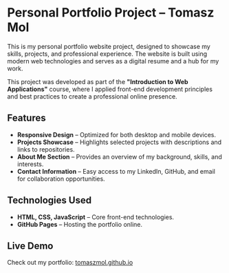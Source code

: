 # Personal Portfolio Project – Tomasz Mol  

This is my personal portfolio website project, designed to showcase my skills, projects, and professional experience. The website is built using modern web technologies and serves as a digital resume and a hub for my work.  

This project was developed as part of the **"Introduction to Web Applications"** course, where I applied front-end development principles and best practices to create a professional online presence.  

## Features  
- **Responsive Design** – Optimized for both desktop and mobile devices.  
- **Projects Showcase** – Highlights selected projects with descriptions and links to repositories.  
- **About Me Section** – Provides an overview of my background, skills, and interests.  
- **Contact Information** – Easy access to my LinkedIn, GitHub, and email for collaboration opportunities.  

## Technologies Used  
- **HTML, CSS, JavaScript** – Core front-end technologies.
- **GitHub Pages** – Hosting the portfolio online.  

## Live Demo  
Check out my portfolio: [tomaszmol.github.io](https://tomaszmol.github.io)  
